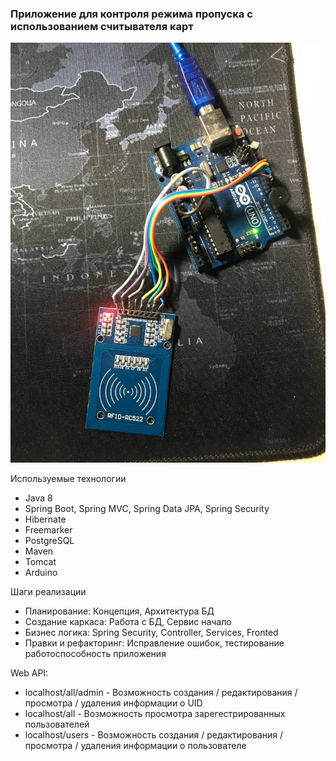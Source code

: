 ### Приложение для контроля режима пропуска с использованием считывателя карт

![alt text](https://github.com/rax5555555/springPassAccess/blob/main/src/main/resources/photo/photo_2022-08-10_23-22-08.jpg)

Используемые технологии

* Java 8
* Spring Boot, Spring MVC, Spring Data JPA, Spring Security
* Hibernate
* Freemarker
* PostgreSQL
* Maven
* Tomcat
* Arduino

Шаги реализации

* Планирование: Концепция, Архитектура БД
* Создание каркаса: Работа с БД, Сервис начало
* Бизнес логика: Spring Security, Controller, Services, Fronted
* Правки и рефакторинг: Исправление ошибок, тестирование работоспособность приложения
 
Web API:
* localhost/all/admin - Возможность создания / редактирования / просмотра / удаления информации о UID
* localhost/all - Возможность просмотра зарегестрированных пользователей
* localhost/users - Возможность создания / редактирования / просмотра / удаления информации о пользователе